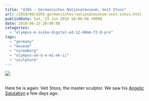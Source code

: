 ```yaml
---
title: "4265 - Germanisches Nationalmuseum, Veit Stoss"
url: /2018/06/4265-germanisches-nationalmuseum-veit-stoss.html
publishDate: Sat, 23 Jun 2018 18:00:08 +0000
date: 2018-06-23 20:00:08
categories: 
  - "olympus-m-zuiko-digital-ed-12-40mm-f2-8-pro"
tags: 
  - "germany"
  - "museum"
  - "nuremberg"
  - "olympus-om-d-e-m1-mk-ii"
  - "sculpture"
---
```

<div class="container">
<div class="center"><a target="_blank" href="https://d25zfm9zpd7gm5.cloudfront.net/1200x1200/2017/20170620_153703_lr.jpg"><img class="webfeedsFeaturedVisual" src="https://d25zfm9zpd7gm5.cloudfront.net/0600x0600/2017/20170620_153703_lr.jpg" /></a></div>
</div>
<br />

Here he is again: Veit Stoss, the master sculptor. We saw his <a href="/2018/06/4251-inside-saint-laurence-church-viii.html" rel="noopener" target="_blank">Angelic Salutation</a> a few days ago.
